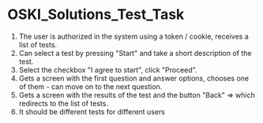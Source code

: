 # OSKI_Solutions_Test_Task

1. The user is authorized in the system using a token / cookie, receives a list of tests.
2. Can select a test by pressing "Start" and take a short description of the test.
3. Select the checkbox "I agree to start", click "Proceed".
4. Gets a screen with the first question and answer options, chooses one of them - can move on to the next question.
5. Gets a screen with the results of the test and the button "Back" => which redirects to the list of tests.
6. It should be different tests for different users
